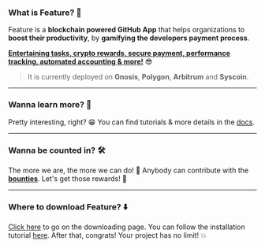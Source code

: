 ### What is Feature? 🤔

Feature is a **blockchain powered GitHub App** that helps organizations to **boost their productivity**, by **gamifying the developers payment process**.

<ins>**Entertaining tasks, crypto rewards, secure payment, performance tracking, automated accounting & more!**</ins> 😎

> It is currently deployed on **Gnosis**, **Polygon**, **Arbitrum** and **Syscoin**.

___

### Wanna learn more? 📖

Pretty interesting, right? 😁 You can find tutorials & more details in the [docs](https://docs.feature.sh).

___

### Wanna be counted in? 🛠️

The more we are, the more we can do! 💪 Anybody can contribute with the **[bounties](https://github.com/feature-sh/bounties)**. Let's get those rewards! 🤑

___

### Where to download Feature? ⬇️

[Click here](https://beta.v1.evm.app.feature.sh/) to go on the downloading page. You can follow the installation tutorial
[here](https://docs.feature.sh/#getting-started). After that, congrats! Your project has no limit! 💥
